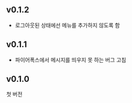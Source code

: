 v0.1.2
-----
- 로그아웃된 상태에선 메뉴를 추가하지 않도록 함

v0.1.1
-----
- 파이어폭스에서 메시지를 띄우지 못 하는 버그 고침

v0.1.0
-----
첫 버전

